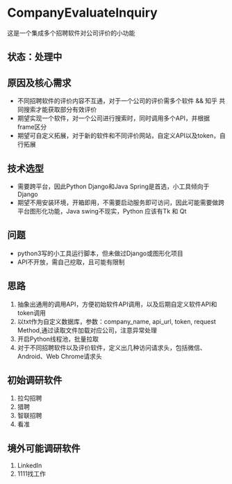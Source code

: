 # CompanyEvaluateInquiry
这是一个集成多个招聘软件对公司评价的小功能

## 状态：处理中
## 原因及核心需求
- 不同招聘软件的评价内容不互通，对于一个公司的评价需多个软件 && 知乎 共同搜索才能获取部分有效评价
- 期望实现一个软件，对一个公司进行搜索时，同时调用多个API，并根据frame区分
- 期望可自定义拓展，对于新的软件和不同评价网站，自定义API以及token，自行拓展


## 技术选型
- 需要跨平台，因此Python Django和Java Spring是首选，小工具倾向于Django
- 期望不用安装环境，开箱即用，不需要启动服务即可访问，因此可能需要做跨平台图形化功能，Java swing不现实，Python 应该有Tk 和 Qt

## 问题
- python3写的小工具运行脚本，但未做过Django或图形化项目
- API不开放，需自己挖取，且可能有限制

## 思路
1. 抽象出通用的调用API，方便初始软件API调用，以及后期自定义软件API和token调用
2. 以txt作为自定义数据库，参数：company_name, api_url, token, request Method,通过读取文件加载对应公司，注意异常处理
3. 开启Python线程池，批量拉取
4. 对于不同招聘软件以及评价软件，定义出几种访问请求头，包括微信、Android、Web Chrome请求头

## 初始调研软件
1. 拉勾招聘
2. 猎聘
3. 智联招聘
4. 看准

## 境外可能调研软件
1. LinkedIn
2. 1111找工作
